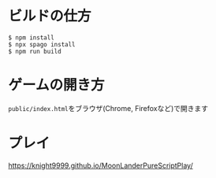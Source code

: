 # ビルドの仕方

```
$ npm install
$ npx spago install
$ npm run build
```

# ゲームの開き方

`public/index.html`をブラウザ(Chrome, Firefoxなど)で開きます


# プレイ

https://knight9999.github.io/MoonLanderPureScriptPlay/


